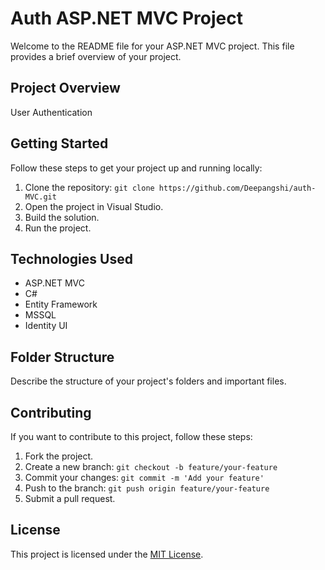 # Auth ASP.NET MVC Project

Welcome to the README file for your ASP.NET MVC project. This file provides a brief overview of your project.

## Project Overview

User Authentication
## Getting Started

Follow these steps to get your project up and running locally:

1. Clone the repository: `git clone https://github.com/Deepangshi/auth-MVC.git`
2. Open the project in Visual Studio.
3. Build the solution.
4. Run the project.

## Technologies Used

- ASP.NET MVC
- C#
- Entity Framework
- MSSQL
- Identity UI

## Folder Structure

Describe the structure of your project's folders and important files.

## Contributing

If you want to contribute to this project, follow these steps:
1. Fork the project.
2. Create a new branch: `git checkout -b feature/your-feature`
3. Commit your changes: `git commit -m 'Add your feature'`
4. Push to the branch: `git push origin feature/your-feature`
5. Submit a pull request.

## License

This project is licensed under the [MIT License](LICENSE).
